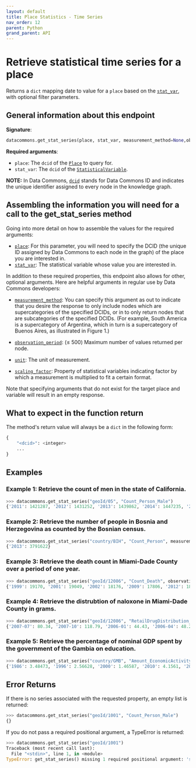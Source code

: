 ```yaml
---
layout: default
title: Place Statistics - Time Series
nav_order: 12
parent: Python
grand_parent: API
---
```


# Retrieve statistical time series for a place

Returns a `dict` mapping date to value for a `place` based on the
[`stat_var`](https://datacommons.org/browser/StatisticalVariable), with optional
filter parameters.

## General information about this endpoint

**Signature**: 

```python
datacommons.get_stat_series(place, stat_var, measurement_method=None,observation_period=None, unit=None, scaling_factor=None)
```

**Required arguments**:

* `place`: The `dcid` of the [`Place`](https://datacommons.org/browser/Place) to query for.
* `stat_var`: The `dcid` of the [`StatisticalVariable`](https://datacommons.org/browser/StatisticalVariable).

**NOTE:** In Data Commons, [`dcid`](/glossary.html) stands for Data Commons ID and indicates the unique identifier assigned to every node in the knowledge graph.

## Assembling the information you will need for a call to the get_stat_series method

Going into more detail on how to assemble the values for the required arguments:

- [`place`](/glossary.html): For this parameter, you will need to specify the DCID (the unique ID assigned by Data Commons to each node in the graph) of the place you are interested in.
- [`stat_var`](/glossary.html): The statistical variable whose value you are interested in.

In addition to these required properties, this endpoint also allows for other, optional arguments. Here are helpful arguments in regular use by Data Commons developers:

- [`measurement_method`](/glossary.html): You can specify this argument as out to indicate that you desire the response to only include nodes which are supercategories of the specified DCIDs, or in to only return nodes that are subcategories of the specified DCIDs. (For example, South America is a supercategory of Argentina, which in turn is a supercategory of Buenos Aires, as illustrated in Figure 1.)

- [`observation_period`](/glossary.html): (≤ 500) Maximum number of values returned per node.

- [`unit`](/glossary.html): The unit of measurement.

- [`scaling_factor`](/glossary.html): Property of statistical variables indicating factor by which a measurement is multiplied to fit a certain format.

Note that specifying arguments that do not exist for the target place and variable will result in an empty response.

## What to expect in the function return

The method's return value will always be a `dict` in the following form:

```python
{
    "<dcid>": <integer>
    ...
}
```

## Examples

### Example 1: Retrieve the count of men in the state of California.

```python
>>> datacommons.get_stat_series("geoId/05", "Count_Person_Male")
{'2011': 1421287, '2012': 1431252, '2013': 1439862, '2014': 1447235, '2015': 1451913, '2016': 1456694, '2017': 1461651, '2018': 1468412}
```

### Example 2: Retrieve the number of people in Bosnia and Herzegovina as counted by the Bosnian census.

```python
>>> datacommons.get_stat_series("country/BIH", "Count_Person", measurement_method="BosniaCensus")
{'2013': 3791622}
```

### Example 3: Retrieve the death count in Miami-Dade County over a period of one year.

```python
>>> datacommons.get_stat_series("geoId/12086", "Count_Death", observation_period="P1Y")
{'1999': 19170, '2001': 19049, '2002': 18176, '2009': 17806, '2012': 18621, '2015': 19542, '2005': 18400, '2008': 18012, '2010': 18048, '2017': 20703, '2000': 18540, '2003': 18399, '2006': 18261, '2013': 18473, '2014': 19013, '2004': 18384, '2007': 17982, '2011': 17997, '2016': 20277}
```

### Example 4: Retrieve the distrubtion of naloxone in Miami-Dade County in grams.

```python
>>> datacommons.get_stat_series("geoId/12086", "RetailDrugDistribution_DrugDistribution_Naloxone", unit="Grams")
{'2007-07': 80.34, '2007-10': 118.79, '2006-01': 44.43, '2006-04': 48.28, '2006-07': 54.98, '2006-10': 55.21, '2007-01': 59.63, '2007-04': 65.98}
```

### Example 5: Retrieve the percentage of nominal GDP spent by the government of the Gambia on education.

```python
>>> datacommons.get_stat_series("country/GMB", "Amount_EconomicActivity_ExpenditureActivity_EducationExpenditure_Government_AsFractionOf_Amount_EconomicActivity_GrossDomesticProduction_Nominal", scaling_factor="100.0000000000")
{'1986': 3.48473, '1996': 2.56628, '2000': 1.46587, '2010': 4.1561, '2014': 2.17849, '2012': 4.10118, '2013': 1.82979, '1999': 1.56513, '1985': 4.29515, '1992': 1.16984, '1995': 2.55356, '2002': 1.44292, '2015': 2.13528, '2005': 1.13919, '2018': 2.43275, '2008': 3.52738, '2016': 2.05946, '1989': 2.97409, '1990': 2.82584, '1991': 3.78061, '2011': 3.92511, '2004': 1.0345, '2007': 1.30849, '2009': 3.07235, '2001': 1.1581, '2003': 1.36338, '2006': 1.20949}
```

## Error Returns

If there is no series associated with the requested property, an empty list is returned:

```python
>>> datacommons.get_stat_series("geoId/1001", "Count_Person_Male")
{}
```

If you do not pass a required positional argument, a TypeError is returned:

```python
>>> datacommons.get_stat_series("geoId/1001")
Traceback (most recent call last):
  File "<stdin>", line 1, in <module>
TypeError: get_stat_series() missing 1 required positional argument: 'stat_var'
```
